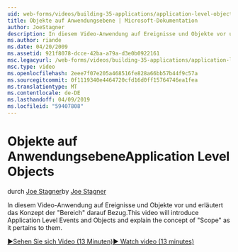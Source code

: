 ```yaml
---
uid: web-forms/videos/building-35-applications/application-level-objects
title: Objekte auf Anwendungsebene | Microsoft-Dokumentation
author: JoeStagner
description: In diesem Video-Anwendung auf Ereignisse und Objekte vor und erläutert das Konzept der &quot;Bereich&quot; darauf Bezug.
ms.author: riande
ms.date: 04/20/2009
ms.assetid: 921f8078-dcce-42ba-a79a-d3e0b0922161
msc.legacyurl: /web-forms/videos/building-35-applications/application-level-objects
msc.type: video
ms.openlocfilehash: 2eee7f07e205a468516fe828a66bb57b44f9c57a
ms.sourcegitcommit: 0f1119340e4464720cfd16d0ff15764746ea1fea
ms.translationtype: MT
ms.contentlocale: de-DE
ms.lasthandoff: 04/09/2019
ms.locfileid: "59407808"
---
```

# <a name="application-level-objects"></a><span data-ttu-id="c2d1f-103">Objekte auf Anwendungsebene</span><span class="sxs-lookup"><span data-stu-id="c2d1f-103">Application Level Objects</span></span>

<span data-ttu-id="c2d1f-104">durch [Joe Stagner](https://github.com/JoeStagner)</span><span class="sxs-lookup"><span data-stu-id="c2d1f-104">by [Joe Stagner](https://github.com/JoeStagner)</span></span>

<span data-ttu-id="c2d1f-105">In diesem Video-Anwendung auf Ereignisse und Objekte vor und erläutert das Konzept der &quot;Bereich&quot; darauf Bezug.</span><span class="sxs-lookup"><span data-stu-id="c2d1f-105">This video will introduce Application Level Events and Objects and explain the concept of &quot;Scope&quot; as it pertains to them.</span></span>

[<span data-ttu-id="c2d1f-106">&#9654;Sehen Sie sich Video (13 Minuten)</span><span class="sxs-lookup"><span data-stu-id="c2d1f-106">&#9654; Watch video (13 minutes)</span></span>](https://channel9.msdn.com/Blogs/ASP-NET-Site-Videos/application-level-objects)
